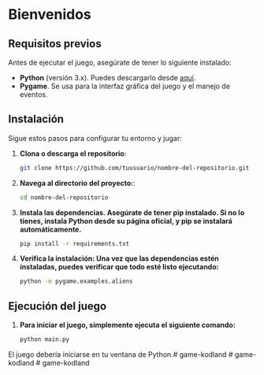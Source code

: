 # Bienvenidos

## Requisitos previos

Antes de ejecutar el juego, asegúrate de tener lo siguiente instalado:

- **Python** (versión 3.x). Puedes descargarlo desde [aquí](https://www.python.org/downloads/).
- **Pygame**. Se usa para la interfaz gráfica del juego y el manejo de eventos.

## Instalación

Sigue estos pasos para configurar tu entorno y jugar:

1. **Clona o descarga el repositorio**:
   ```bash
   git clone https://github.com/tuusuario/nombre-del-repositorio.git

2. **Navega al directorio del proyecto:**:
   ```bash
   cd nombre-del-repositorio
   
3. **Instala las dependencias. Asegúrate de tener pip instalado. Si no lo tienes, instala Python desde su página oficial, y pip se instalará automáticamente.**
    ```bash
    pip install -r requirements.txt

4. **Verifica la instalación: Una vez que las dependencias estén instaladas, puedes verificar que todo esté listo ejecutando:**
    ```bash
    python -m pygame.examples.aliens

## Ejecución del juego

1. **Para iniciar el juego, simplemente ejecuta el siguiente comando:**
    ```bash
   python main.py
El juego debería iniciarse en tu ventana de Python.#   g a m e - k o d l a n d  
 #   g a m e - k o d l a n d  
 #   g a m e - k o d l a n d  
 
